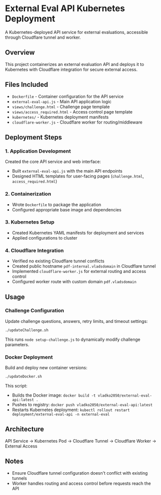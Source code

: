 # External Eval API Kubernetes Deployment

A Kubernetes-deployed API service for external evaluations, accessible through Cloudflare tunnel and worker.

## Overview

This project containerizes an external evaluation API and deploys it to Kubernetes with Cloudflare integration for secure external access.

## Files Included

- `Dockerfile` - Container configuration for the API service
- `external-eval-api.js` - Main API application logic
- `views/challenge.html` - Challenge page template
- `views/access_required.html` - Access control page template
- `kubernetes/` - Kubernetes deployment manifests
- `cloudflare-worker.js` - Cloudflare worker for routing/middleware

## Deployment Steps

### 1. Application Development
Created the core API service and web interface:
- Built `external-eval-api.js` with the main API endpoints
- Designed HTML templates for user-facing pages (`challenge.html`, `access_required.html`)

### 2. Containerization
- Wrote `Dockerfile` to package the application
- Configured appropriate base image and dependencies

### 3. Kubernetes Setup
- Created Kubernetes YAML manifests for deployment and services
- Applied configurations to cluster

### 4. Cloudflare Integration
- Verified no existing Cloudflare tunnel conflicts
- Created public hostname `pdf-internal.vladsdomain` in Cloudflare tunnel
- Implemented `cloudflare-worker.js` for external routing and access control
- Configured worker route with custom domain `pdf.vladsdomain`

## Usage

### Challenge Configuration

Update challenge questions, answers, retry limits, and timeout settings:

```bash
./updateChallenge.sh
```

This runs `node setup-challenge.js` to dynamically modify challenge parameters.

### Docker Deployment

Build and deploy new container versions:

```bash
./updateDocker.sh
```

This script:
- Builds the Docker image: `docker build -t vladko2050/external-eval-api:latest .`
- Pushes to registry: `docker push vladko2050/external-eval-api:latest`
- Restarts Kubernetes deployment: `kubectl rollout restart deployment/external-eval-api -n external-eval`

## Architecture

API Service → Kubernetes Pod → Cloudflare Tunnel → Cloudflare Worker → External Access

## Notes

- Ensure Cloudflare tunnel configuration doesn't conflict with existing tunnels
- Worker handles routing and access control before requests reach the API